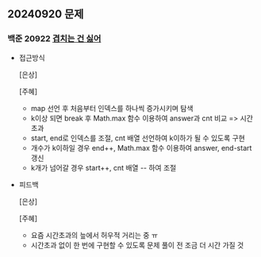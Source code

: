 ## 20240920 문제

### 백준 20922 [겹치는 건 싫어](https://school.programmers.co.kr/learn/courses/30/lessons/20922)

- 접근방식

  [은상]
  
  [주혜]
  - map 선언 후 처음부터 인덱스를 하나씩 증가시키며 탐색
  - k이상 되면 break 후 Math.max 함수 이용하여 answer과 cnt 비교 => 시간초과
  - start, end로 인덱스를 조절, cnt 배열 선언하여 k이하가 될 수 있도록 구현
  - 개수가 k이하일 경우 end++, Math.max 함수 이용하여 answer, end-start 갱신
  - k개가 넘어갈 경우 start++, cnt 배열 -- 하여 조절
  
  
- 피드백

  [은상]
  
  [주혜]
  - 요즘 시간초과의 늪에서 허우적 거리는 중 ㅠ
  - 시간초과 없이 한 번에 구현할 수 있도록 문제 풀이 전 조금 더 시간 가질 것
  
